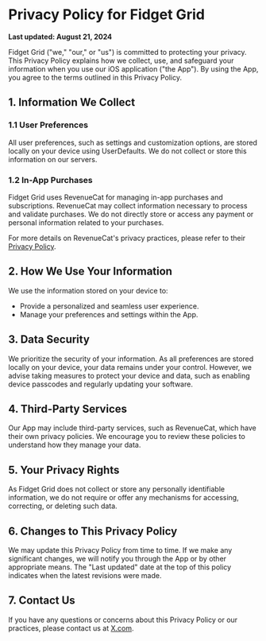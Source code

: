 # Privacy Policy for Fidget Grid

**Last updated: August 21, 2024**

Fidget Grid ("we," "our," or "us") is committed to protecting your privacy. This Privacy Policy explains how we collect, use, and safeguard your information when you use our iOS application ("the App"). By using the App, you agree to the terms outlined in this Privacy Policy.

## 1. Information We Collect

### 1.1 User Preferences
All user preferences, such as settings and customization options, are stored locally on your device using UserDefaults. We do not collect or store this information on our servers.

### 1.2 In-App Purchases
Fidget Grid uses RevenueCat for managing in-app purchases and subscriptions. RevenueCat may collect information necessary to process and validate purchases. We do not directly store or access any payment or personal information related to your purchases.

For more details on RevenueCat's privacy practices, please refer to their [Privacy Policy](https://www.revenuecat.com/privacy).

## 2. How We Use Your Information

We use the information stored on your device to:
- Provide a personalized and seamless user experience.
- Manage your preferences and settings within the App.

## 3. Data Security

We prioritize the security of your information. As all preferences are stored locally on your device, your data remains under your control. However, we advise taking measures to protect your device and data, such as enabling device passcodes and regularly updating your software.

## 4. Third-Party Services

Our App may include third-party services, such as RevenueCat, which have their own privacy policies. We encourage you to review these policies to understand how they manage your data.

## 5. Your Privacy Rights

As Fidget Grid does not collect or store any personally identifiable information, we do not require or offer any mechanisms for accessing, correcting, or deleting such data.

## 6. Changes to This Privacy Policy

We may update this Privacy Policy from time to time. If we make any significant changes, we will notify you through the App or by other appropriate means. The "Last updated" date at the top of this policy indicates when the latest revisions were made.

## 7. Contact Us

If you have any questions or concerns about this Privacy Policy or our practices, please contact us at [X.com](https://x.com/jsedlacekjr).
